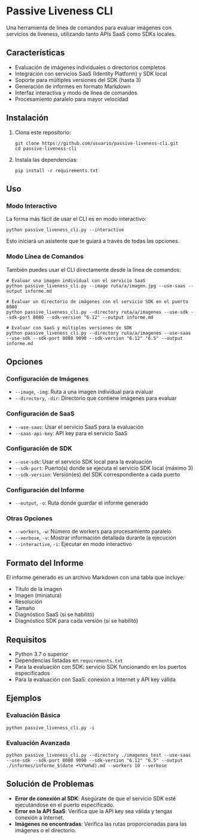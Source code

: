 # Passive Liveness CLI

Una herramienta de línea de comandos para evaluar imágenes con servicios de liveness, utilizando tanto APIs SaaS como SDKs locales.

## Características

- Evaluación de imágenes individuales o directorios completos
- Integración con servicios SaaS (Identity Platform) y SDK local
- Soporte para múltiples versiones del SDK (hasta 3)
- Generación de informes en formato Markdown
- Interfaz interactiva y modo de línea de comandos
- Procesamiento paralelo para mayor velocidad

## Instalación

1. Clona este repositorio:
   ```
   git clone https://github.com/usuario/passive-liveness-cli.git
   cd passive-liveness-cli
   ```

2. Instala las dependencias:
   ```
   pip install -r requirements.txt
   ```

## Uso

### Modo Interactivo

La forma más fácil de usar el CLI es en modo interactivo:

```
python passive_liveness_cli.py --interactive
```

Esto iniciará un asistente que te guiará a través de todas las opciones.

### Modo Línea de Comandos

También puedes usar el CLI directamente desde la línea de comandos:

```
# Evaluar una imagen individual con el servicio SaaS
python passive_liveness_cli.py --image ruta/a/imagen.jpg --use-saas --output informe.md

# Evaluar un directorio de imágenes con el servicio SDK en el puerto 8080
python passive_liveness_cli.py --directory ruta/a/imagenes --use-sdk --sdk-port 8080 --sdk-version "6.12" --output informe.md

# Evaluar con SaaS y múltiples versiones de SDK
python passive_liveness_cli.py --directory ruta/a/imagenes --use-saas --use-sdk --sdk-port 8080 9090 --sdk-version "6.12" "6.5" --output informe.md
```

## Opciones

### Configuración de Imágenes
- `--image`, `-img`: Ruta a una imagen individual para evaluar
- `--directory`, `-dir`: Directorio que contiene imágenes para evaluar

### Configuración de SaaS
- `--use-saas`: Usar el servicio SaaS para la evaluación
- `--saas-api-key`: API key para el servicio SaaS

### Configuración de SDK
- `--use-sdk`: Usar el servicio SDK local para la evaluación
- `--sdk-port`: Puerto(s) donde se ejecuta el servicio SDK local (máximo 3)
- `--sdk-version`: Versión(es) del SDK correspondiente a cada puerto

### Configuración del Informe
- `--output`, `-o`: Ruta donde guardar el informe generado

### Otras Opciones
- `--workers`, `-w`: Número de workers para procesamiento paralelo
- `--verbose`, `-v`: Mostrar información detallada durante la ejecución
- `--interactive`, `-i`: Ejecutar en modo interactivo

## Formato del Informe

El informe generado es un archivo Markdown con una tabla que incluye:

- Título de la imagen
- Imagen (miniatura)
- Resolución
- Tamaño
- Diagnóstico SaaS (si se habilitó)
- Diagnóstico SDK para cada versión (si se habilitó)

## Requisitos

- Python 3.7 o superior
- Dependencias listadas en `requirements.txt`
- Para la evaluación con SDK: servicio SDK funcionando en los puertos especificados
- Para la evaluación con SaaS: conexión a Internet y API key válida

## Ejemplos

### Evaluación Básica
```
python passive_liveness_cli.py -i
```

### Evaluación Avanzada
```
python passive_liveness_cli.py --directory ./imagenes_test --use-saas --use-sdk --sdk-port 8080 9090 --sdk-version "6.12" "6.5" --output ./informes/informe_$(date +%Y%m%d).md --workers 10 --verbose
```

## Solución de Problemas

- **Error de conexión al SDK**: Asegúrate de que el servicio SDK esté ejecutándose en el puerto especificado.
- **Error en la API SaaS**: Verifica que la API key sea válida y tengas conexión a Internet.
- **Imágenes no encontradas**: Verifica las rutas proporcionadas para las imágenes o el directorio.